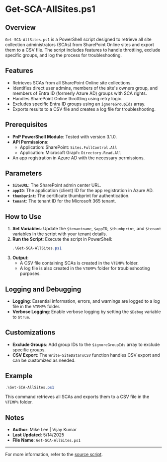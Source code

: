 # Get-SCA-AllSites.ps1

## Overview

`Get-SCA-AllSites.ps1` is a PowerShell script designed to retrieve all site collection administrators (SCAs) from SharePoint Online sites and export them to a CSV file. The script includes features to handle throttling, exclude specific groups, and log the process for troubleshooting.

## Features

- Retrieves SCAs from all SharePoint Online site collections.
- Identifies direct user admins, members of the site's owners group, and members of Entra ID (formerly Azure AD) groups with SCA rights.
- Handles SharePoint Online throttling using retry logic.
- Excludes specific Entra ID groups using an `ignoreGroupIds` array.
- Exports results to a CSV file and creates a log file for troubleshooting.

## Prerequisites

- **PnP PowerShell Module**: Tested with version 3.1.0.
- **API Permissions**:
  - Application: SharePoint: `Sites.FullControl.All`
  - Application: Microsoft Graph: `Directory.Read.All`
- An app registration in Azure AD with the necessary permissions.

## Parameters

- **`SiteURL`**: The SharePoint admin center URL.
- **`appID`**: The application (client) ID for the app registration in Azure AD.
- **`thumbprint`**: The certificate thumbprint for authentication.
- **`tenant`**: The tenant ID for the Microsoft 365 tenant.

## How to Use

1. **Set Variables**: Update the `$tenantname`, `$appID`, `$thumbprint`, and `$tenant` variables in the script with your tenant details.
2. **Run the Script**: Execute the script in PowerShell:
   ```powershell
   .\Get-SCA-AllSites.ps1
   ```
3. **Output**: 
   - A CSV file containing SCAs is created in the `%TEMP%` folder.
   - A log file is also created in the `%TEMP%` folder for troubleshooting purposes.

## Logging and Debugging

- **Logging**: Essential information, errors, and warnings are logged to a log file in the `%TEMP%` folder.
- **Verbose Logging**: Enable verbose logging by setting the `$Debug` variable to `$true`.

## Customizations

- **Exclude Groups**: Add group IDs to the `$ignoreGroupIds` array to exclude specific groups.
- **CSV Export**: The `Write-SiteDataToCSV` function handles CSV export and can be customized as needed.

## Example

```powershell
.\Get-SCA-AllSites.ps1
```

This command retrieves all SCAs and exports them to a CSV file in the `%TEMP%` folder.

## Notes

- **Author**: Mike Lee | Vijay Kumar
- **Last Updated**: 5/14/2025
- **File Name**: `Get-SCA-AllSites.ps1`

---

For more information, refer to the [source script](https://github.com/mikelee1313/Add-GroupToSites/blob/main/Get-SCA-AllSites.ps1).
